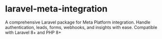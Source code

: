 # laravel-meta-integration
A comprehensive Laravel package for Meta Platform integration. Handle authentication, leads, forms, webhooks, and insights with ease. Compatible with Laravel 8+ and PHP 8+
